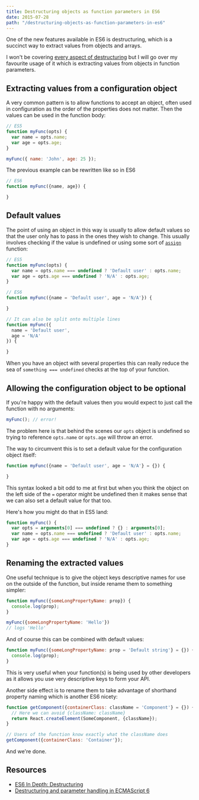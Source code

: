 ```yaml
---
title: Destructuring objects as function parameters in ES6
date: 2015-07-28
path: "/destructuring-objects-as-function-parameters-in-es6"
---
```


One of the new features available in ES6 is destructuring, which is a succinct way to extract values from objects and arrays.

I won't be covering [every aspect of destructuring](https://developer.mozilla.org/en-US/docs/Web/JavaScript/Reference/Operators/Destructuring_assignment) but I will go over my favourite usage of it which is extracting values from objects in function parameters.

## Extracting values from a configuration object

A very common pattern is to allow functions to accept an object, often used in configuration as the order of the properties does not matter. Then the values can be used in the function body:

```js
// ES5
function myFunc(opts) {
  var name = opts.name;
  var age = opts.age;
}

myFunc({ name: 'John', age: 25 });
```

The previous example can be rewritten like so in ES6

``` js
// ES6
function myFunc({name, age}) {

}
```

## Default values

The point of using an object in this way is usually to allow default values so that the user only has to pass in the ones they wish to change. This usually involves checking if the value is undefined or using some sort of [`assign`](https://developer.mozilla.org/en/docs/Web/JavaScript/Reference/Global_Objects/Object/assign) function:

``` js
// ES5
function myFunc(opts) {
  var name = opts.name === undefined ? 'Default user' : opts.name;
  var age = opts.age === undefined ? 'N/A' : opts.age;
}
```

``` js
// ES6
function myFunc({name = 'Default user', age = 'N/A'}) {

}

// It can also be split onto multiple lines
function myFunc({
  name = 'Default user',
  age = 'N/A'
}) {

}
```

When you have an object with several properties this can really reduce the sea of `something === undefined` checks at the top of your function.

## Allowing the configuration object to be optional

If you're happy with the default values then you would expect to just call the function with no arguments:

``` js
myFunc(); // error!
```

The problem here is that behind the scenes our `opts` object is undefined so trying to reference `opts.name` or `opts.age` will throw an error.

The way to circumvent this is to set a default value for the configuration object itself:

``` js
function myFunc({name = 'Default user', age = 'N/A'} = {}) {

}
```

This syntax looked a bit odd to me at first but when you think the object on the left side of the `=` operator might be undefined then it makes sense that we can also set a default value for that too.

Here's how you might do that in ES5 land:

``` js
function myFunc() {
  var opts = arguments[0] === undefined ? {} : arguments[0];
  var name = opts.name === undefined ? 'Default user' : opts.name;
  var age = opts.age === undefined ? 'N/A' : opts.age;
}
```

## Renaming the extracted values

One useful technique is to give the object keys descriptive names for use on the outside of the function, but inside rename them to something simpler:

``` js
function myFunc({someLongPropertyName: prop}) {
  console.log(prop);
}

myFunc({someLongPropertyName: 'Hello'})
// logs 'Hello'
```

And of course this can be combined with default values:

``` js
function myFunc({someLongPropertyName: prop = 'Default string'} = {}) {
  console.log(prop);
}
```

This is very useful when your function(s) is being used by other developers as it allows you use very descriptive keys to form your API.

Another side effect is to rename them to take advantage of shorthand property naming which is another ES6 nicety:

``` js
function getComponent({containerClass: className = 'Component'} = {}) {
  // Here we can avoid {className: className}
  return React.createElement(SomeComponent, {className});
}

// Users of the function know exactly what the className does
getComponent({containerClass: 'Container'});
```

And we're done.

## Resources

* [ES6 In Depth: Destructuring](https://hacks.mozilla.org/2015/05/es6-in-depth-destructuring/)
* [Destructuring and parameter handling in ECMAScript 6](http://www.2ality.com/2015/01/es6-destructuring.html)
